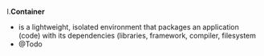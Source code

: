 I.**Container**
- is a lightweight, isolated environment that packages an application (code) with its dependencies (libraries, framework, compiler, filesystem
- @Todo
